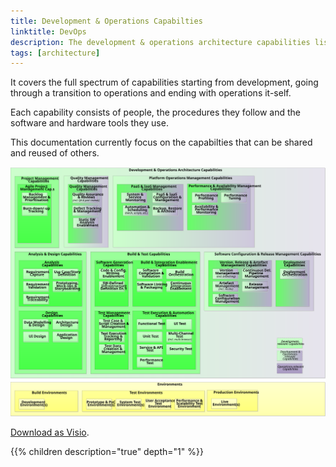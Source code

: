 ```yaml
---
title: Development & Operations Capabilties
linktitle: DevOps 
description: The development & operations architecture capabilities list the capabilities used to develop and operate Altinn Studio, Altinn Apps and Altinn Platform.
tags: [architecture]
---
```


It covers the full spectrum of capabilities starting from development, going through a transition to operations and 
ending with operations it-self.

Each capability consists of people, the procedures they follow and the software and hardware tools they use. 

This documentation currently focus on the capabilties that can be shared and reused of others.  

![DevOps Capabilities](devops_capabilities.svg "DevOps Capabilities")

[Download as Visio](devops_capabilities.vsdx).


{{% children description="true" depth="1" %}}
